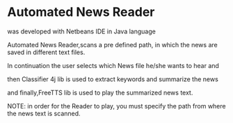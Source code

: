 # Automated News Reader
was developed with Netbeans IDE in Java language

Automated News Reader,scans a pre defined path, in which the news are saved in different text files.

In continuation the user selects which News file he/she wants to hear and

then Classifier 4j lib is used to extract keywords and summarize the news

and finally,FreeTTS lib is used to play the summarized news text.

NOTE: in order for the Reader to play, you must specify the path from where the news text is scanned.
 
